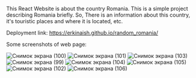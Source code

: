 This React Website is about the country Romania.
This is a simple project describing Romania briefly. So, There is an information about this country, it's touristic places and where it is located, etc.

Deployment link: https://erkinaish.github.io/random_romania/

Some screenshots of web page:



![Снимок экрана (100)](https://user-images.githubusercontent.com/58220160/211050167-648fdeb2-3329-473e-88f1-971b31ad1170.png)
![Снимок экрана (101)](https://user-images.githubusercontent.com/58220160/211050235-777aeb0e-91b8-4434-8c60-3ee2e0ba258f.png)
![Снимок экрана (103)](https://user-images.githubusercontent.com/58220160/211050236-b61fddc8-6c81-4884-bfbb-3ecc2dcf0972.png)
![Снимок экрана (99)](https://user-images.githubusercontent.com/58220160/211050257-f1592384-bb53-4386-a013-09ee4690ea13.png)
![Снимок экрана (104)](https://user-images.githubusercontent.com/58220160/211050318-fb8022f0-1515-4931-8b10-115950f71ab9.png)
![Снимок экрана (105)](https://user-images.githubusercontent.com/58220160/211050360-925afc1e-d8fa-4248-a3c4-b1be62a406f6.png)
![Снимок экрана (102)](https://user-images.githubusercontent.com/58220160/211050392-1c6b7d8c-6d0b-4f44-86c3-8c6c645fdbcb.png)
![Снимок экрана (106)](https://user-images.githubusercontent.com/58220160/211050436-aa8c4aac-972f-4954-889f-535d5772b783.png)
